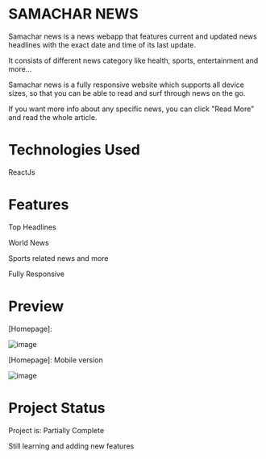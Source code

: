 # SAMACHAR NEWS

Samachar news is a news webapp that features current and updated news headlines with the exact date and time of its last update. <br>

It consists of different news category like health, sports, entertainment and more... <br>

Samachar news is a fully responsive website which supports all device sizes, so that you can be able to read and surf through news on the go. <br>

If you want more info about any specific news, you can click "Read More" and read the whole article. <br>


# Technologies Used

ReactJs

# Features 

Top Headlines <br>

World News <br>

Sports related news and more <br>

Fully Responsive <br>


# Preview  

[Homepage]: 


![image](https://github.com/slokhande310/samachar-news/assets/54625156/9b0eb536-6263-4c66-9c1d-afa539427aab)


[Homepage]: Mobile version


![image](https://github.com/slokhande310/samachar-news/assets/54625156/3f90a967-4881-4340-b34a-d862497028ef)

# Project Status 

Project is: Partially Complete <br>

Still learning and adding new features






